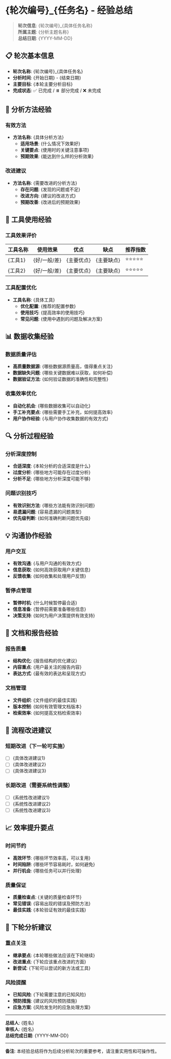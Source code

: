 # {轮次编号}_{任务名} - 经验总结

> **轮次信息**: {轮次编号}_{具体任务名称}  
> **所属主题**: {分析主题名称}  
> **总结日期**: {YYYY-MM-DD}

## 📋 轮次基本信息

- **轮次名称**: {轮次编号}_{具体任务名}
- **分析时间**: {开始日期} - {结束日期}
- **主要目标**: {本轮主要分析目标}
- **完成状态**: ✅ 已完成 / ⏸️ 部分完成 / ❌ 未完成

## 🎯 分析方法经验

### 有效方法
- **方法名称**: {具体分析方法}
  - **适用场景**: {什么情况下效果好}
  - **关键要点**: {使用时的关键注意事项}
  - **预期效果**: {能达到什么样的分析效果}

### 改进建议
- **方法名称**: {需要改进的分析方法}
  - **存在问题**: {发现的问题或不足}
  - **改进方向**: {建议的改进方式}
  - **预期改善**: {改进后的预期效果}

## 🔧 工具使用经验

### 工具效果评价
| 工具名称 | 使用效果 | 优点 | 缺点 | 推荐指数 |
|---------|---------|------|------|----------|
| {工具1} | {好/一般/差} | {主要优点} | {主要缺点} | ⭐⭐⭐⭐⭐ |
| {工具2} | {好/一般/差} | {主要优点} | {主要缺点} | ⭐⭐⭐⭐⭐ |

### 工具配置优化
- **工具名称**: {具体工具}
  - **优化配置**: {推荐的配置参数}
  - **使用技巧**: {提高效率的使用技巧}
  - **常见问题**: {使用中遇到的问题及解决方案}

## 📊 数据收集经验

### 数据质量评估
- **高质量数据源**: {哪些数据源质量高，值得重点关注}
- **数据缺失问题**: {哪些关键数据难以获取，如何补偿}
- **数据验证方法**: {如何验证数据的准确性和完整性}

### 收集效率优化
- **自动化机会**: {哪些数据收集可以自动化}
- **手工补充要点**: {哪些需要手工补充，如何提高效率}
- **用户协作经验**: {与用户协作收集数据的有效方式}

## 🔍 分析过程经验

### 分析深度控制
- **合适深度**: {本轮分析的合适深度是什么}
- **过度分析**: {哪些地方可能存在过度分析}
- **分析不足**: {哪些地方分析深度可能不够}

### 问题识别技巧
- **有效识别方法**: {哪些方法能有效识别问题}
- **易遗漏问题**: {容易遗漏的问题类型}
- **优先级判断**: {如何准确判断问题优先级}

## 💡 沟通协作经验

### 用户交互
- **有效沟通**: {与用户沟通的有效方式}
- **信息获取**: {如何高效获取用户关键信息}
- **反馈收集**: {如何收集和处理用户反馈}

### 暂停点管理
- **暂停时机**: {什么时候暂停最合适}
- **信息准备**: {暂停前需要准备哪些信息}
- **决策支持**: {如何为用户决策提供有效支持}

## 📝 文档和报告经验

### 报告质量
- **结构优化**: {报告结构的优化建议}
- **内容重点**: {用户最关注的报告内容}
- **表达方式**: {最有效的表达和呈现方式}

### 文档管理
- **文件组织**: {文件组织的最佳实践}
- **版本控制**: {如何有效管理文档版本}
- **检索效率**: {如何提高文档检索效率}

## 🚀 流程改进建议

### 短期改进（下一轮可实施）
- [ ] {具体改进建议1}
- [ ] {具体改进建议2}
- [ ] {具体改进建议3}

### 长期改进（需要系统性调整）
- [ ] {系统性改进建议1}
- [ ] {系统性改进建议2}
- [ ] {系统性改进建议3}

## 📈 效率提升要点

### 时间节约
- **高效环节**: {哪些环节效率高，可以复用}
- **时间陷阱**: {哪些环节容易耗时，如何避免}
- **并行机会**: {哪些任务可以并行处理}

### 质量保证
- **质量检查点**: {关键的质量检查环节}
- **常见错误**: {容易出现的错误及预防方法}
- **最佳实践**: {本轮验证有效的最佳实践}

## 🎯 下轮分析建议

### 重点关注
- **继承要点**: {本轮哪些做法应该在下轮继续}
- **改进重点**: {下轮应该重点改进的方面}
- **新尝试**: {下轮可以尝试的新方法或工具}

### 风险提醒
- **已知风险**: {下轮需要注意的已知风险}
- **预防措施**: {建议的风险预防措施}
- **应急方案**: {风险发生时的应急处理方案}

---

**总结人**: {姓名}  
**审核人**: {姓名}  
**总结完成日期**: {YYYY-MM-DD}

---

**备注**: 本经验总结将作为后续分析轮次的重要参考，请注重实用性和可操作性。
